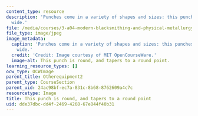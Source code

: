 ```yaml
---
content_type: resource
description: 'Punches come in a variety of shapes and sizes: this punches a hole 1/2"
  wide.'
file: /media/courses/3-a04-modern-blacksmithing-and-physical-metallurgy-fall-2008/dde37dbcdd4f2469426867e844f40b31_042.jpg
file_type: image/jpeg
image_metadata:
  caption: 'Punches come in a variety of shapes and sizes: this punches a hole 1/2"
    wide.'
  credit: 'Credit: Image courtesy of MIT OpenCourseWare.'
  image-alt: This punch is round, and tapers to a round point.
learning_resource_types: []
ocw_type: OCWImage
parent_title: Otherequipment2
parent_type: CourseSection
parent_uid: 24ac98bf-ec7a-831c-8b68-8762609a4c7c
resourcetype: Image
title: This punch is round, and tapers to a round point
uid: dde37dbc-dd4f-2469-4268-67e844f40b31
---
```

